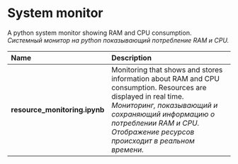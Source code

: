 # System monitor

A python system monitor showing RAM and CPU consumption.<br/>*Системный монитор на python показывающий потребление RAM и CPU.*

| Name | Description                                                                                                                                                                             |
| :----- |:----------------------------------------------------------------------------------------------------------------------------------------------------------------------------------------|
| **resource_monitoring.ipynb** | Monitoring that shows and stores information about RAM and CPU consumption. Resources are displayed in real time.<br/>*Мониторинг, показывающий и сохраняющий информацию о потреблении RAM и CPU. Отображение ресурсов происходит в реальном времени.* |
